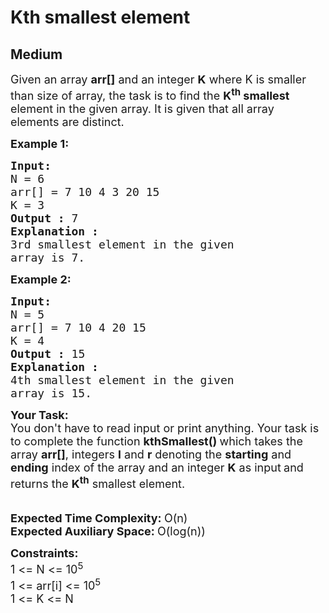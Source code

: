 # Kth smallest element
##  Medium 
<div class="problem-statement" style="user-select: auto;">
                <p style="user-select: auto;"></p><p style="user-select: auto;"><span style="font-size: 18px; user-select: auto;">Given an array <strong style="user-select: auto;">arr[]</strong> and an integer&nbsp;<strong style="user-select: auto;">K</strong> where K is smaller than size of array, the task is to find the <strong style="user-select: auto;">K<sup style="user-select: auto;">th</sup> smallest</strong> element in the given array. It is given that all array elements are distinct.</span></p>

<p style="user-select: auto;"><span style="font-size: 18px; user-select: auto;"><strong style="user-select: auto;">Example 1:</strong></span></p>

<pre style="user-select: auto;"><span style="font-size: 18px; user-select: auto;"><strong style="user-select: auto;">Input:</strong></span>
<span style="font-size: 18px; user-select: auto;">N = 6
arr[] = 7 10 4 3 20 15
K = 3</span>
<span style="font-size: 18px; user-select: auto;"><strong style="user-select: auto;">Output :</strong> 7</span>
<strong style="user-select: auto;"><span style="font-size: 18px; user-select: auto;">Explanation :</span></strong>
<span style="font-size: 18px; user-select: auto;">3rd smallest element in the given 
array is 7.</span>
</pre>

<p style="user-select: auto;"><span style="font-size: 18px; user-select: auto;"><strong style="user-select: auto;">Example 2:</strong></span></p>

<pre style="user-select: auto;"><span style="font-size: 18px; user-select: auto;"><strong style="user-select: auto;">Input:</strong></span>
<span style="font-size: 18px; user-select: auto;">N = 5
arr[] = 7 10 4 20 15
K = 4</span>
<span style="font-size: 18px; user-select: auto;"><strong style="user-select: auto;">Output :</strong> 15</span>
<strong style="user-select: auto;"><span style="font-size: 18px; user-select: auto;">Explanation :</span></strong>
<span style="font-size: 18px; user-select: auto;">4th smallest element in the given 
array is 15.</span></pre>

<div style="user-select: auto;"><span style="font-size: 18px; user-select: auto;"><strong style="user-select: auto;">Your&nbsp;Task:</strong><br style="user-select: auto;">
You don't have to read input or print anything. Your task is to complete the function&nbsp;<strong style="user-select: auto;">kthSmallest() </strong>which takes the array <strong style="user-select: auto;">arr[]</strong>, integers&nbsp;<strong style="user-select: auto;">l</strong>&nbsp;and&nbsp;<strong style="user-select: auto;">r</strong>&nbsp;denoting the <strong style="user-select: auto;">starting</strong> and <strong style="user-select: auto;">ending</strong> index of the array&nbsp;and an integer <strong style="user-select: auto;">K</strong>&nbsp;as input<strong style="user-select: auto;">&nbsp;</strong>and returns the <strong style="user-select: auto;">K<sup style="user-select: auto;">th</sup></strong> smallest element. </span></div>

<div style="user-select: auto;">&nbsp;</div>

<div style="user-select: auto;">&nbsp;</div>

<div style="user-select: auto;"><span style="font-size: 18px; user-select: auto;"><strong style="user-select: auto;">Expected Time Complexity: </strong>O(n)</span></div>

<div style="user-select: auto;"><span style="font-size: 18px; user-select: auto;"><strong style="user-select: auto;">Expected Auxiliary Space: </strong>O(log(n))</span></div>

<p style="user-select: auto;"><span style="font-size: 18px; user-select: auto;"><strong style="user-select: auto;">Constraints:</strong><br style="user-select: auto;">
1 &lt;= N &lt;= 10<sup style="user-select: auto;">5</sup><br style="user-select: auto;">
1 &lt;= arr[i] &lt;= 10<sup style="user-select: auto;">5</sup><br style="user-select: auto;">
1 &lt;= K &lt;= N</span><br style="user-select: auto;">
&nbsp;</p>
 <p style="user-select: auto;"></p>
            </div>